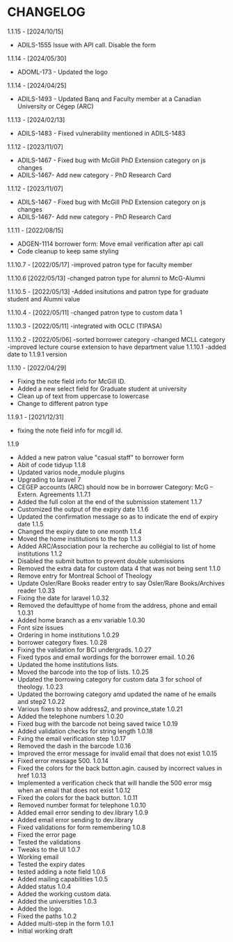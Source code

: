 # CHANGELOG

1.1.15 - [2024/10/15]

- ADILS-1555 Issue with API call. Disable the form


1.1.14 - [2024/05/30]

- ADOML-173 - Updated the logo

1.1.14 - [2024/04/25]

- ADILS-1493 - Updated Banq and Faculty member at a Canadian University or Cégep (ARC)

1.1.13 - [2024/02/13]

- ADILS-1483 -  Fixed vulnerability mentioned in ADILS-1483

1.1.12 - [2023/11/07]

- ADILS-1467 - Fixed bug with McGill PhD Extension category on js changes
- ADILS-1467- Add new category - PhD Research Card

1.1.12 - [2023/11/07]

- ADILS-1467 - Fixed bug with McGill PhD Extension category on js changes
- ADILS-1467- Add new category - PhD Research Card

1.1.11 - [2022/08/15]

- ADGEN-1114 borrower form: Move email verification after api call
- Code cleanup to keep same styling

1.1.10.7 - [2022/05/17]
-improved patron type for faculty member

1.1.10.6 [2022/05/13]
-changed patron type for alumni to McG-Alumni

1.1.10.5 - [2022/05/13]
-Added insitutions and patron type for graduate student and Alumni value

1.1.10.4 - [2022/05/11]
-changed patron type to custom data 1

1.1.10.3 - [2022/05/11]
-integrated with OCLC (TIPASA)

1.1.10.2 - [2022/05/06]
-sorted borrower category
-changed MCLL category
-improved lecture course extension to have department value
1.1.10.1
-added date to 1.1.9.1 version

1.1.10 - [2022/04/29]

- Fixing the note field info for McGill ID.
- Added a new select field for Graduate student at university
- Clean up of text from uppercase to lowercase
- Change to different patron type

1.1.9.1 - [2021/12/31]

- fixing the note field info for mcgill id.

1.1.9

- Added a new patron value "casual staff" to borrower form
- Abit of code tidyup
1.1.8
- Updated varios node_module plugins
- Upgrading to laravel 7
- CEGEP accounts (ARC) should now be in borrower Category: McG – Extern. Agreements
1.1.7.1
- Added the full colon at the end of the submission statement
1.1.7
- Customized the output of the expiry date
1.1.6
- Updated the confirmation message so as to indicate the end of expiry date
1.1.5
- Changed the expiry date to one month
1.1.4
- Moved the home institutions to the top
1.1.3
- Added ARC/Association pour la recherche au collégial to list of home institutions
1.1.2
- Disabled the submit button to prevent double submissions
- Removed the extra data for custom data 4 that was not being sent
1.1.0
- Remove entry for Montreal School of Theology
- Update Osler/Rare Books reader entry to say Osler/Rare Books/Archives reader
1.0.33
- Fixing the date for laravel
1.0.32
- Removed the defaulttype of home from the address, phone and email
1.0.31
- Added home branch as a env variable
1.0.30
- Font size issues
- Ordering in home institutions
1.0.29
- borrower category fixes.
1.0.28
- Fixing the validation for BCI undergrads.
1.0.27
- Fixed typos and email wordings for the borrower email.
1.0.26
- Updated the home institutions lists.
- Moved the barcode into the top of lists.
1.0.25
- Updated the borrowing category for custom data 3 for school of theology.
1.0.23
- Updated the borrowing category amd updated the name of he emails and step2
1.0.22
- Various fixes to show address2, and province_state
1.0.21
- Added the telephone numbers
1.0.20
- Fixed bug with the barcode not being saved twice
1.0.19
- Added validation checks for string length
1.0.18
- Fxing the email verification step
1.0.17
- Removed the dash in the barcode
1.0.16
- Improved the error message for invalid email that does not exist
1.0.15
- Fixed error message 500.
1.0.14
- Fixed the colors for the back button.agin. caused by incorrect values in <a> href
1.0.13
- Implemented a verification check that will handle the 500 error msg when an email that does not exist
1.0.12
- Fixed the colors for the back button.
1.0.11
- Removed number format for telephone
1.0.10
- Added email error sending to dev.library
1.0.9
- Added email error sending to dev.library
- Fixed validations for form remembering
1.0.8
- Fixed the error page
- Tested the validations
- Tweaks to the UI
1.0.7
- Working email
- Tested the expiry dates
- tested adding a note field
1.0.6
- Added mailing capabilities
1.0.5
- Added status
1.0.4
- Added the working custom data.
- Added the universities
1.0.3
- Added the logo.
- Fixed the paths
1.0.2
- Added multi-step in the form
1.0.1
- Initial working draft
